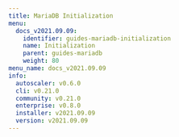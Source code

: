 ```yaml
---
title: MariaDB Initialization
menu:
  docs_v2021.09.09:
    identifier: guides-mariadb-initialization
    name: Initialization
    parent: guides-mariadb
    weight: 80
menu_name: docs_v2021.09.09
info:
  autoscaler: v0.6.0
  cli: v0.21.0
  community: v0.21.0
  enterprise: v0.8.0
  installer: v2021.09.09
  version: v2021.09.09
---
```


